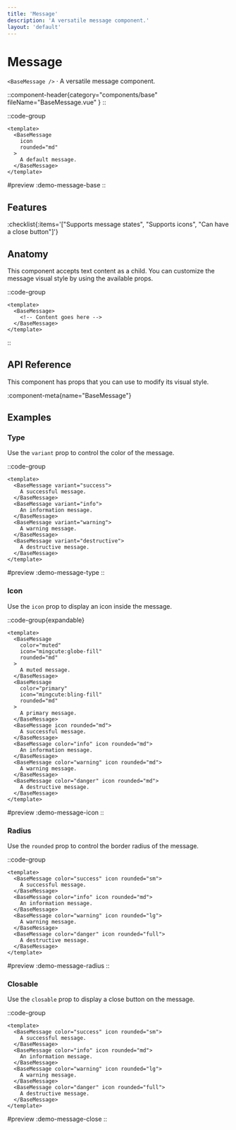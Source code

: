 ```yaml
---
title: 'Message'
description: 'A versatile message component.'
layout: 'default'
---
```


# Message

`<BaseMessage />` · A versatile message component.

::component-header{category="components/base" fileName="BaseMessage.vue" }
::

::code-group

```vue [DemoMessageBase.vue]
<template>
  <BaseMessage
    icon
    rounded="md"
  >
    A default message.
  </BaseMessage>
</template>
```

#preview
:demo-message-base
::

## Features

:checklist{:items='["Supports message states", "Supports icons", "Can have a close button"]'}

## Anatomy
This component accepts text content as a child. You can customize the message visual style by using the available props.

::code-group

```vue [BaseMessage]
<template>
  <BaseMessage>
    <!-- Content goes here -->
  </BaseMessage>
</template>
```

::

## API Reference

This component has props that you can use to modify its visual style.

:component-meta{name="BaseMessage"}

## Examples

### Type

Use the `variant` prop to control the color of the message.

::code-group

```vue [DemoMessageType.vue]
<template>
  <BaseMessage variant="success">
    A successful message.
  </BaseMessage>
  <BaseMessage variant="info">
    An information message.
  </BaseMessage>
  <BaseMessage variant="warning">
    A warning message.
  </BaseMessage>
  <BaseMessage variant="destructive">
    A destructive message.
  </BaseMessage>
</template>
```

#preview
:demo-message-type
::

### Icon

Use the `icon` prop to display an icon inside the message.

::code-group{expandable}

```vue [DemoMessageIcon.vue]
<template>
  <BaseMessage
    color="muted"
    icon="mingcute:globe-fill"
    rounded="md"
  >
    A muted message.
  </BaseMessage>
  <BaseMessage
    color="primary"
    icon="mingcute:bling-fill"
    rounded="md"
  >
    A primary message.
  </BaseMessage>
  <BaseMessage icon rounded="md">
    A successful message.
  </BaseMessage>
  <BaseMessage color="info" icon rounded="md">
    An information message.
  </BaseMessage>
  <BaseMessage color="warning" icon rounded="md">
    A warning message.
  </BaseMessage>
  <BaseMessage color="danger" icon rounded="md">
    A destructive message.
  </BaseMessage>
</template>
```

#preview
:demo-message-icon
::

### Radius

Use the `rounded` prop to control the border radius of the message.

::code-group

```vue [DemoMessageRadius.vue]
<template>
  <BaseMessage color="success" icon rounded="sm">
    A successful message.
  </BaseMessage>
  <BaseMessage color="info" icon rounded="md">
    An information message.
  </BaseMessage>
  <BaseMessage color="warning" icon rounded="lg">
    A warning message.
  </BaseMessage>
  <BaseMessage color="danger" icon rounded="full">
    A destructive message.
  </BaseMessage>
</template>
```

#preview
:demo-message-radius
::

### Closable

Use the `closable` prop to display a close button on the message.

::code-group

```vue [DemoMessageClose.vue]
<template>
  <BaseMessage color="success" icon rounded="sm">
    A successful message.
  </BaseMessage>
  <BaseMessage color="info" icon rounded="md">
    An information message.
  </BaseMessage>
  <BaseMessage color="warning" icon rounded="lg">
    A warning message.
  </BaseMessage>
  <BaseMessage color="danger" icon rounded="full">
    A destructive message.
  </BaseMessage>
</template>
```

#preview
:demo-message-close
::

